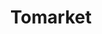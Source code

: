 ---
title: Tomarket 
img: tom.jpg
link: t.me/Tomarket_ai_bot/app?startapp=0000pC1p
tge: 31/10/2024
---